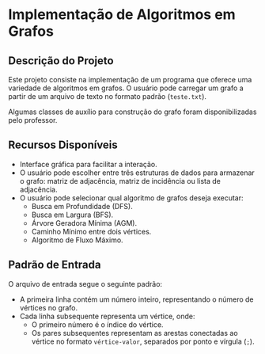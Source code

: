 # Implementação de Algoritmos em Grafos

## Descrição do Projeto

Este projeto consiste na implementação de um programa que oferece uma variedade de algoritmos em grafos. O usuário pode carregar um grafo a partir de um arquivo de texto no formato padrão (`teste.txt`). 

Algumas classes de auxílio para construção do grafo foram disponibilizadas pelo professor.

## Recursos Disponíveis

- Interface gráfica para facilitar a interação.
- O usuário pode escolher entre três estruturas de dados para armazenar o grafo: matriz de adjacência, matriz de incidência ou lista de adjacência.
- O usuário pode selecionar qual algoritmo de grafos deseja executar:
  - Busca em Profundidade (DFS).
  - Busca em Largura (BFS).
  - Árvore Geradora Mínima (AGM).
  - Caminho Mínimo entre dois vértices.
  - Algoritmo de Fluxo Máximo.

## Padrão de Entrada

O arquivo de entrada segue o seguinte padrão:

- A primeira linha contém um número inteiro, representando o número de vértices no grafo.
- Cada linha subsequente representa um vértice, onde:
  - O primeiro número é o índice do vértice.
  - Os pares subsequentes representam as arestas conectadas ao vértice no formato `vértice-valor`, separados por ponto e vírgula (`;`).
